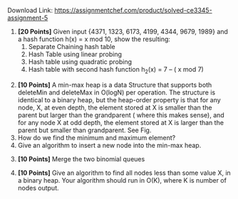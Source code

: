 Download Link: https://assignmentchef.com/product/solved-ce3345-assignment-5
<br>
<ol>

 <li><strong>[20 Points]</strong> Given input {4371, 1323, 6173, 4199, 4344, 9679, 1989} and a hash function h(x) = x mod 10, show the resulting:

  <ol>

   <li>Separate Chaining hash table</li>

   <li>Hash Table using linear probing</li>

   <li>Hash table using quadratic probing</li>

   <li>Hash table with second hash function h<sub>2</sub>(x) = 7 – ( x mod 7)</li>

  </ol></li>

</ol>




<ol start="2">

 <li><strong>[10 Points]</strong> A min-max heap is a data Structure that supports both deleteMin and deleteMax in O(logN) per operation. The structure is identical to a binary heap, but the heap-order property is that for any node, X, at even depth, the element stored at X is smaller than the parent but larger than the grandparent ( where this makes sense), and for any node X at odd depth, the element stored at X is larger than the parent but smaller than grandparent. See Fig.</li>

 <li>How do we find the minimum and maximum element?</li>

 <li>Give an algorithm to insert a new node into the min-max heap.</li>

</ol>













<ol start="3">

 <li><strong>[10 Points]</strong> Merge the two binomial queues</li>

</ol>




<ol start="4">

 <li><strong>[10 Points]</strong> Give an algorithm to find all nodes less than some value X, in a binary heap. Your algorithm should run in O(K), where K is number of nodes output.</li>

</ol>